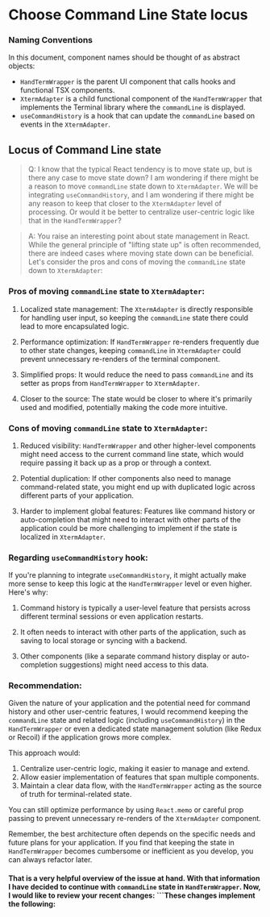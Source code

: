 # Choose Command Line State locus

### Naming Conventions

In this document, component names should be thought of as abstract objects:

* `HandTermWrapper` is the parent UI component that calls hooks and functional TSX components.
* `XtermAdapter` is a child functional component of the `HandTermWrapper` that implements the Terminal library where the `commandLine` is displayed.
* `useCommandHistory` is a hook that can update the `commandLine` based on events in the `XtermAdapter`.

## Locus of Command Line state

> Q: I know that the typical React tendency is to move state up, but is there any case to move state down? I am wondering if there might be a reason to move `commandLine` state down to `XtermAdapter`. We will be integrating `useCommandHistory`, and I am wondering if there might be any reason to keep that closer to the `XtermAdapter` level of processing. Or would it be better to centralize user-centric logic like that in the `HandTermWrapper`?  

> A: You raise an interesting point about state management in React. While the general principle of "lifting state up" is often recommended, there are indeed cases where moving state down can be beneficial. Let's consider the pros and cons of moving the `commandLine` state down to `XtermAdapter`:

### Pros of moving `commandLine` state to `XtermAdapter`:

1. Localized state management: The `XtermAdapter` is directly responsible for handling user input, so keeping the `commandLine` state there could lead to more encapsulated logic.

2. Performance optimization: If `HandTermWrapper` re-renders frequently due to other state changes, keeping `commandLine` in `XtermAdapter` could prevent unnecessary re-renders of the terminal component.

3. Simplified props: It would reduce the need to pass `commandLine` and its setter as props from `HandTermWrapper` to `XtermAdapter`.

4. Closer to the source: The state would be closer to where it's primarily used and modified, potentially making the code more intuitive.

### Cons of moving `commandLine` state to `XtermAdapter`:

1. Reduced visibility: `HandTermWrapper` and other higher-level components might need access to the current command line state, which would require passing it back up as a prop or through a context.

2. Potential duplication: If other components also need to manage command-related state, you might end up with duplicated logic across different parts of your application.

3. Harder to implement global features: Features like command history or auto-completion that might need to interact with other parts of the application could be more challenging to implement if the state is localized in `XtermAdapter`.

### Regarding `useCommandHistory` hook:

If you're planning to integrate `useCommandHistory`, it might actually make more sense to keep this logic at the `HandTermWrapper` level or even higher. Here's why:

1. Command history is typically a user-level feature that persists across different terminal sessions or even application restarts.

2. It often needs to interact with other parts of the application, such as saving to local storage or syncing with a backend.

3. Other components (like a separate command history display or auto-completion suggestions) might need access to this data.

### Recommendation:

Given the nature of your application and the potential need for command history and other user-centric features, I would recommend keeping the `commandLine` state and related logic (including `useCommandHistory`) in the `HandTermWrapper` or even a dedicated state management solution (like Redux or Recoil) if the application grows more complex.

This approach would:
1. Centralize user-centric logic, making it easier to manage and extend.
2. Allow easier implementation of features that span multiple components.
3. Maintain a clear data flow, with the `HandTermWrapper` acting as the source of truth for terminal-related state.

You can still optimize performance by using `React.memo` or careful prop passing to prevent unnecessary re-renders of the `XtermAdapter` component.

Remember, the best architecture often depends on the specific needs and future plans for your application. If you find that keeping the state in `HandTermWrapper` becomes cumbersome or inefficient as you develop, you can always refactor later.

#### That is a very helpful overview of the issue at hand. With that information I have decided to continue with `commandLine` state in `HandTermWrapper`. Now, I would like to review your recent changes: ```These changes implement the following:                                                      